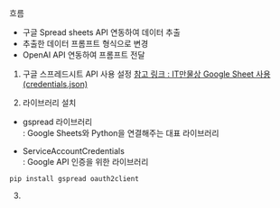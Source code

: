 흐름
- 구글 Spread sheets API 연동하여 데이터 추출
- 추출한 데이터 프롬프트 형식으로 변경
- OpenAI API 연동하여 프롬프트 전달

1. 구글 스프레드시트 API 사용 설정
[참고 링크 : IT만물상 Google Sheet 사용 (credentials.json)](https://posbar.tistory.com/260)


2. 라이브러리 설치
- gspread 라이브러리  
: Google Sheets와 Python을 연결해주는 대표 라이브러리

- ServiceAccountCredentials  
: Google API 인증을 위한 라이브러리  

```
pip install gspread oauth2client
```

3. 